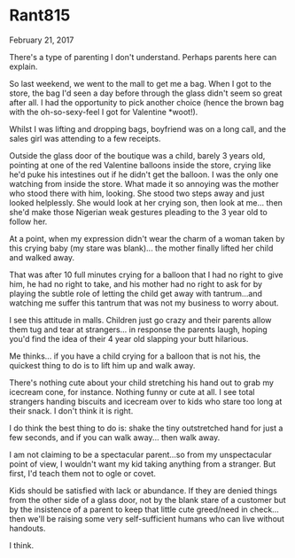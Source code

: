 # Rant815


February 21, 2017

There's a type of parenting I don't understand. Perhaps parents here can explain. 

So last weekend, we went to the mall to get me a bag. When I got to the store, the bag I'd seen a day before through the glass didn't seem so great after all. I had the opportunity to pick another choice (hence the brown bag with the oh-so-sexy-feel I got for Valentine *woot!).

Whilst I was lifting and dropping bags, boyfriend was on a long call, and the sales girl was attending to a few receipts. 

Outside the glass door of the boutique was a child, barely 3 years old, pointing at one of the red Valentine balloons inside the store, crying like he'd puke his intestines out if he didn't get the balloon. I was the only one watching from inside the store. What made it so annoying was the mother who stood there with him, looking. She stood two steps away and just looked helplessly. She would look at her crying son, then look at me... then she'd make those Nigerian weak gestures pleading to the 3 year old to follow her.

At a point, when my expression didn't wear the charm of a woman taken by this crying baby (my stare was blank)... the mother finally lifted her child and walked away.

That was after 10 full minutes crying for a balloon that I had no right to give him, he had no right to take, and his mother had no right to ask for by playing the subtle role of letting the child get away with tantrum...and watching me suffer this tantrum that was not my business to worry about. 

I see this attitude in malls. Children just go crazy and their parents allow them tug and tear at strangers... in response the parents laugh, hoping you'd find the idea of their 4 year old slapping your butt hilarious.  

Me thinks... if you have a child crying for a balloon that is not his, the quickest thing to do is to lift him up and walk away.

There's nothing cute about your child stretching his hand out to grab my icecream cone, for instance. Nothing funny or cute at all. I see total strangers handing biscuits and icecream over to kids who stare too long at their snack. I don't think it is right. 

I do think the best thing to do is: shake the tiny outstretched hand for just a few seconds, and if you can walk away... then walk away.

I am not claiming to be a spectacular parent...so from my unspectacular point of view, I wouldn't want my kid taking anything from a stranger. But first, I'd teach them not to ogle or covet. 

Kids should be satisfied with lack or abundance. If they are denied things from the other side of a glass door, not by the blank stare of a customer but by the insistence of a parent to keep that little cute greed/need in check... then we'll be raising some very self-sufficient humans who can live without handouts.

I think.